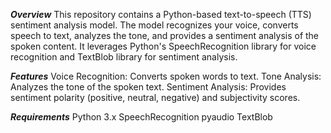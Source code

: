 ***Overview***
This repository contains a Python-based text-to-speech (TTS) sentiment analysis model. The model recognizes your voice, converts speech to text, analyzes the tone, and provides a sentiment analysis of the spoken content. It leverages Python's SpeechRecognition library for voice recognition and TextBlob library for sentiment analysis.

***Features***
Voice Recognition: Converts spoken words to text.
Tone Analysis: Analyzes the tone of the spoken text.
Sentiment Analysis: Provides sentiment polarity (positive, neutral, negative) and subjectivity scores.

***Requirements***
Python 3.x
SpeechRecognition
pyaudio
TextBlob
